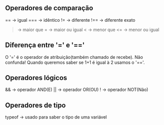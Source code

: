 ## Operadores de comparação
  == -> igual
  === -> idêntico
  != -> diferente
  !== -> diferente exato
  > -> maior que
  >= -> maior ou igual
  < -> menor que
  <= -> menor ou igual

## Diferença entre '=' e '=='
  O '=' é o operador de atribuição(também chamado de recebe). Não confunda!
  Quando queremos saber se 1+1 é igual à 2 usamos o '=='.

## Operadores lógicos
  && -> operador AND(E)
  || -> operador OR(OU)
  ! -> operador NOT(Não)

## Operadores de tipo
  typeof -> usado para saber o tipo de uma variável
